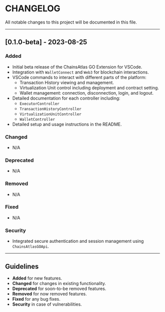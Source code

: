 # CHANGELOG

All notable changes to this project will be documented in this file.

---

## [0.1.0-beta] - 2023-08-25

### Added

- Initial beta release of the ChainsAtlas GO Extension for VSCode.
- Integration with `WalletConnect` and `Web3` for blockchain interactions.
- VSCode commands to interact with different parts of the platform:
  - Transaction History viewing and management.
  - Virtualization Unit control including deployment and contract setting.
  - Wallet management: connection, disconnection, login, and logout.
- Detailed documentation for each controller including:
  - `ExecutorController`
  - `TransactionHistoryController`
  - `VirtualizationUnitController`
  - `WalletController`
- Detailed setup and usage instructions in the README.

### Changed

- N/A

### Deprecated

- N/A

### Removed

- N/A

### Fixed

- N/A

### Security

- Integrated secure authentication and session management using `ChainsAtlasGOApi`.

---

## Guidelines

- **Added** for new features.
- **Changed** for changes in existing functionality.
- **Deprecated** for soon-to-be removed features.
- **Removed** for now removed features.
- **Fixed** for any bug fixes.
- **Security** in case of vulnerabilities.

